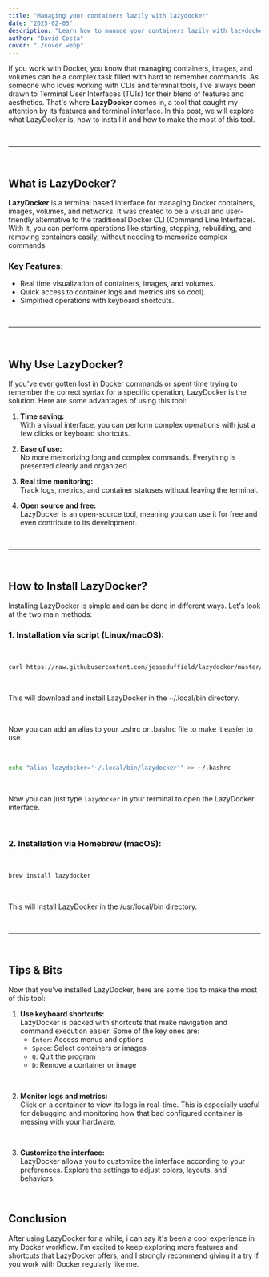 ```yaml
---
title: "Managing your containers lazily with lazydocker"
date: "2025-02-05"
description: "Learn how to manage your containers lazily with lazydocker the tui for your docker"
author: "David Costa"
cover: "./cover.webp"
---
```


If you work with Docker, you know that managing containers, images, and volumes can be a complex task filled with hard to remember commands. As someone who loves working with CLIs and terminal tools, I've always been drawn to Terminal User Interfaces (TUIs) for their blend of features and aesthetics. That's where **LazyDocker** comes in, a tool that caught my attention by its features and terminal interface. In this post, we will explore what LazyDocker is, how to install it and how to make the most of this tool.

<br/>

---

<br/>

## What is LazyDocker?

**LazyDocker** is a terminal based interface for managing Docker containers, images, volumes, and networks. It was created to be a visual and user-friendly alternative to the traditional Docker CLI (Command Line Interface). With it, you can perform operations like starting, stopping, rebuilding, and removing containers easily, without needing to memorize complex commands.

### Key Features:
- Real time visualization of containers, images, and volumes.
- Quick access to container logs and metrics (its so cool).
- Simplified operations with keyboard shortcuts.

<br/>

---

<br/>

## Why Use LazyDocker?

If you've ever gotten lost in Docker commands or spent time trying to remember the correct syntax for a specific operation, LazyDocker is the solution. Here are some advantages of using this tool:

1. **Time saving:**  
   With a visual interface, you can perform complex operations with just a few clicks or keyboard shortcuts.

2. **Ease of use:**  
   No more memorizing long and complex commands. Everything is presented clearly and organized.

3. **Real time monitoring:**  
   Track logs, metrics, and container statuses without leaving the terminal.

4. **Open source and free:**  
   LazyDocker is an open-source tool, meaning you can use it for free and even contribute to its development.

<br/>

---

<br/>

## How to Install LazyDocker?

Installing LazyDocker is simple and can be done in different ways. Let's look at the two main methods:

### 1. Installation via script (Linux/macOS):

<br/>

```bash
curl https://raw.githubusercontent.com/jesseduffield/lazydocker/master/scripts/install_update_linux.sh | bash
```

<br/>

This will download and install LazyDocker in the ~/.local/bin directory.

<br/>

Now you can add an alias to your .zshrc or .bashrc file to make it easier to use.

<br/>

```bash
echo "alias lazydocker='~/.local/bin/lazydocker'" >> ~/.bashrc
```

<br/>

Now you can just type `lazydocker` in your terminal to open the LazyDocker interface.

<br/>


### 2. Installation via Homebrew (macOS):

<br/>

```bash
brew install lazydocker
```

<br/>

This will install LazyDocker in the /usr/local/bin directory.

<br/>

---

<br/>

## Tips & Bits

Now that you've installed LazyDocker, here are some tips to make the most of this tool:

1. **Use keyboard shortcuts:**  
   LazyDocker is packed with shortcuts that make navigation and command execution easier. Some of the key ones are:
   - `Enter`: Access menus and options
   - `Space`: Select containers or images
   - `Q`: Quit the program
   - `D`: Remove a container or image

<br/>

2. **Monitor logs and metrics:**  
   Click on a container to view its logs in real-time. This is especially useful for debugging and monitoring how that bad configured container is messing with your hardware.

<br/>

3. **Customize the interface:**  
   LazyDocker allows you to customize the interface according to your preferences. Explore the settings to adjust colors, layouts, and behaviors.

<br/>

## Conclusion

After using LazyDocker for a while, i can say it's been a cool experience in my Docker workflow. I'm excited to keep exploring more features and shortcuts that LazyDocker offers, and I strongly recommend giving it a try if you work with Docker regularly like me.

